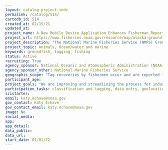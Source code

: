 ```yaml
---
layout: catalog-project-indv
permalink: /catalog/514/
cartodb_id: 514
created_at: 02/15/21
updated_at: 
project_name: A New Mobile Device Application Enhances Fisherman Reporting of Alaska Groundfish Tag Recovery
project_url: https://www.fisheries.noaa.gov/resource/map/alaska-groundfish-tagging-map
project_description: "The National Marine Fisheries Service (NMFS) Groundfish Tag Program of the Alaska Fisheries Science Center (AFSC) has released over 430,000 tagged groundfish in Alaska and West Coast waters since 1972. Tag reporting by industry is the primary means of data recovery and to date, nearly 40,000 tags have been returned by the fishing industry. It is one of the longest active tagging programs in the nation and is an example of successful cooperative research between researchers and industry, and citizen science to recover this valuable data. These tagging data are incredibly valuable and have been used to examine movement patterns, evaluate areal apportionment strategies of annual catch quota, validate ageing methods, examine growth, and have resulted in numerous scientific and management publications."  
project_topic: Animals, Ocean/water and marine
keywords: groundfish, tagging, fishing
status: Active  
recruiting: True  
agency_sponsor: National Oceanic and Atomospheric Administration (NOAA)
agency_sponsor_other: National Marine Fisheries Service
geographic_scope: "Tag recoveries by fishermen occur and are reported from all federal fishery locations in Alaska, as well as internationally (Japan, Russia, Canada and Mexico)."
participant_age: 
project_goals: "We are improving and streamlining the process for industry to report data by developing a tag recovery reporting application (app) for mobile devices. A mobile app would simplify the process for fishermen when returning recovered tags and presumably could improve reporting rates and provide more tag data." 
participation_tasks: classification and tagging, data entry, geolocation, identification, measurement, observation, site selection and/or description, sepecimen/sample collection
scistarter: 
email: katy.echave@noaa.gov
gov_contact: Katy Echave
gov_contact_email: katy.echave@noaa.gov
image: No
social_media: 
app: 
app_detail: 
data_public: 
data_url: 
start_date: 01/01/72  
---
```

